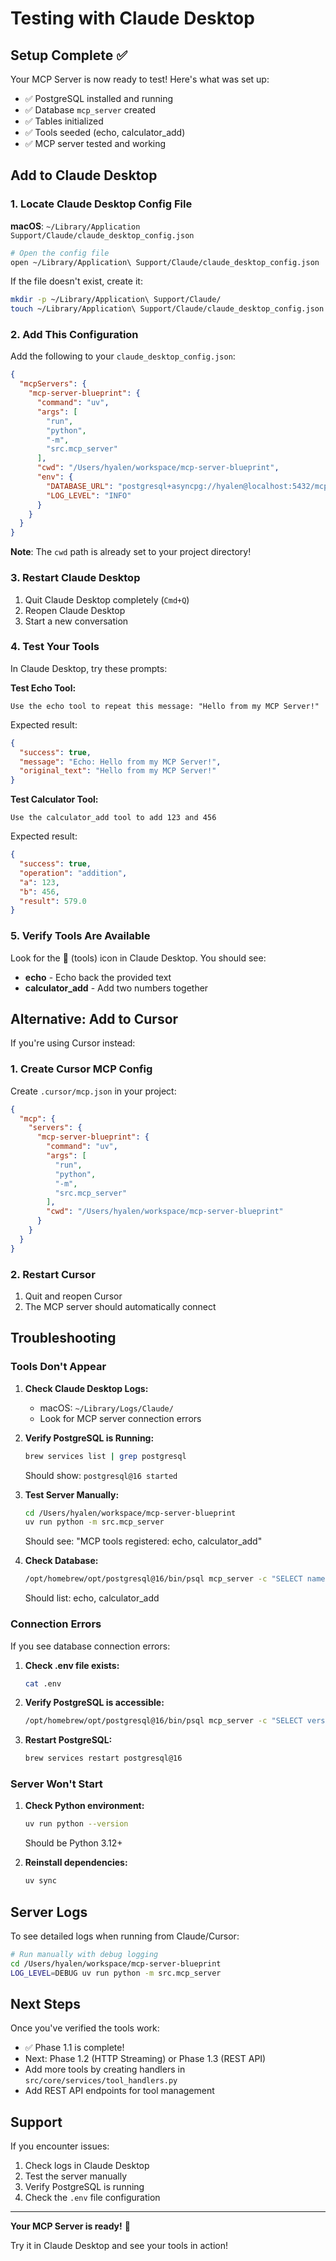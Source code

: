 # Testing with Claude Desktop

## Setup Complete ✅

Your MCP Server is now ready to test! Here's what was set up:

- ✅ PostgreSQL installed and running
- ✅ Database `mcp_server` created
- ✅ Tables initialized
- ✅ Tools seeded (echo, calculator_add)
- ✅ MCP server tested and working

## Add to Claude Desktop

### 1. Locate Claude Desktop Config File

**macOS**: `~/Library/Application Support/Claude/claude_desktop_config.json`

```bash
# Open the config file
open ~/Library/Application\ Support/Claude/claude_desktop_config.json
```

If the file doesn't exist, create it:
```bash
mkdir -p ~/Library/Application\ Support/Claude/
touch ~/Library/Application\ Support/Claude/claude_desktop_config.json
```

### 2. Add This Configuration

Add the following to your `claude_desktop_config.json`:

```json
{
  "mcpServers": {
    "mcp-server-blueprint": {
      "command": "uv",
      "args": [
        "run",
        "python",
        "-m",
        "src.mcp_server"
      ],
      "cwd": "/Users/hyalen/workspace/mcp-server-blueprint",
      "env": {
        "DATABASE_URL": "postgresql+asyncpg://hyalen@localhost:5432/mcp_server",
        "LOG_LEVEL": "INFO"
      }
    }
  }
}
```

**Note**: The `cwd` path is already set to your project directory!

### 3. Restart Claude Desktop

1. Quit Claude Desktop completely (`Cmd+Q`)
2. Reopen Claude Desktop
3. Start a new conversation

### 4. Test Your Tools

In Claude Desktop, try these prompts:

**Test Echo Tool:**
```
Use the echo tool to repeat this message: "Hello from my MCP Server!"
```

Expected result:
```json
{
  "success": true,
  "message": "Echo: Hello from my MCP Server!",
  "original_text": "Hello from my MCP Server!"
}
```

**Test Calculator Tool:**
```
Use the calculator_add tool to add 123 and 456
```

Expected result:
```json
{
  "success": true,
  "operation": "addition",
  "a": 123,
  "b": 456,
  "result": 579.0
}
```

### 5. Verify Tools Are Available

Look for the 🔧 (tools) icon in Claude Desktop. You should see:
- **echo** - Echo back the provided text
- **calculator_add** - Add two numbers together

## Alternative: Add to Cursor

If you're using Cursor instead:

### 1. Create Cursor MCP Config

Create `.cursor/mcp.json` in your project:

```json
{
  "mcp": {
    "servers": {
      "mcp-server-blueprint": {
        "command": "uv",
        "args": [
          "run",
          "python",
          "-m",
          "src.mcp_server"
        ],
        "cwd": "/Users/hyalen/workspace/mcp-server-blueprint"
      }
    }
  }
}
```

### 2. Restart Cursor

1. Quit and reopen Cursor
2. The MCP server should automatically connect

## Troubleshooting

### Tools Don't Appear

1. **Check Claude Desktop Logs:**
   - macOS: `~/Library/Logs/Claude/`
   - Look for MCP server connection errors

2. **Verify PostgreSQL is Running:**
   ```bash
   brew services list | grep postgresql
   ```
   Should show: `postgresql@16 started`

3. **Test Server Manually:**
   ```bash
   cd /Users/hyalen/workspace/mcp-server-blueprint
   uv run python -m src.mcp_server
   ```
   Should see: "MCP tools registered: echo, calculator_add"

4. **Check Database:**
   ```bash
   /opt/homebrew/opt/postgresql@16/bin/psql mcp_server -c "SELECT name FROM tools WHERE is_active = true;"
   ```
   Should list: echo, calculator_add

### Connection Errors

If you see database connection errors:

1. **Check .env file exists:**
   ```bash
   cat .env
   ```

2. **Verify PostgreSQL is accessible:**
   ```bash
   /opt/homebrew/opt/postgresql@16/bin/psql mcp_server -c "SELECT version();"
   ```

3. **Restart PostgreSQL:**
   ```bash
   brew services restart postgresql@16
   ```

### Server Won't Start

1. **Check Python environment:**
   ```bash
   uv run python --version
   ```
   Should be Python 3.12+

2. **Reinstall dependencies:**
   ```bash
   uv sync
   ```

## Server Logs

To see detailed logs when running from Claude/Cursor:

```bash
# Run manually with debug logging
cd /Users/hyalen/workspace/mcp-server-blueprint
LOG_LEVEL=DEBUG uv run python -m src.mcp_server
```

## Next Steps

Once you've verified the tools work:
- ✅ Phase 1.1 is complete!
- Next: Phase 1.2 (HTTP Streaming) or Phase 1.3 (REST API)
- Add more tools by creating handlers in `src/core/services/tool_handlers.py`
- Add REST API endpoints for tool management

## Support

If you encounter issues:
1. Check logs in Claude Desktop
2. Test the server manually
3. Verify PostgreSQL is running
4. Check the `.env` file configuration

---

**Your MCP Server is ready!** 🎉

Try it in Claude Desktop and see your tools in action!
